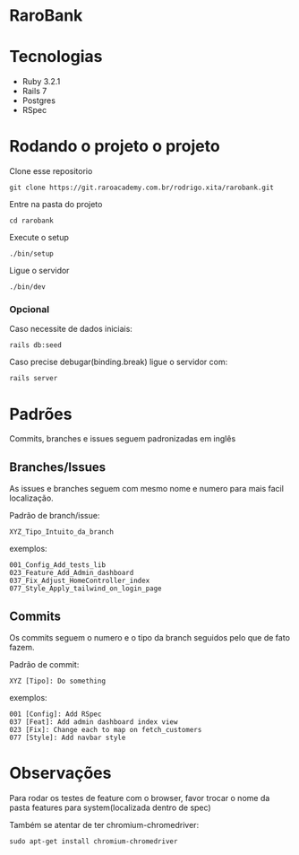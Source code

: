 # RaroBank

# Tecnologias
 - Ruby 3.2.1
 - Rails 7
 - Postgres
 - RSpec

# Rodando o projeto o projeto
Clone esse repositorio
```
git clone https://git.raroacademy.com.br/rodrigo.xita/rarobank.git
```
Entre na pasta do projeto
```
cd rarobank
```
Execute o setup
```
./bin/setup
```
Ligue o servidor
```
./bin/dev
```
### Opcional
Caso necessite de dados iniciais:
```
rails db:seed
```
Caso precise debugar(binding.break) ligue o servidor com:
```
rails server
```

# Padrões

Commits, branches e issues seguem padronizadas em inglês
## Branches/Issues
As issues e branches seguem com mesmo nome e numero para mais facil localização.

Padrão de branch/issue:
```
XYZ_Tipo_Intuito_da_branch
```

exemplos:
```
001_Config_Add_tests_lib
023_Feature_Add_Admin_dashboard
037_Fix_Adjust_HomeController_index
077_Style_Apply_tailwind_on_login_page
```

## Commits
Os commits seguem o numero e o tipo da branch seguidos pelo que de fato fazem.

Padrão de commit:
```
XYZ [Tipo]: Do something
```

exemplos:
```
001 [Config]: Add RSpec
037 [Feat]: Add admin dashboard index view
023 [Fix]: Change each to map on fetch_customers
077 [Style]: Add navbar style
```

# Observações
Para rodar os testes de feature com o browser, favor trocar o nome da pasta features para system(localizada dentro de spec)

Também se atentar de ter chromium-chromedriver:
```
sudo apt-get install chromium-chromedriver
```